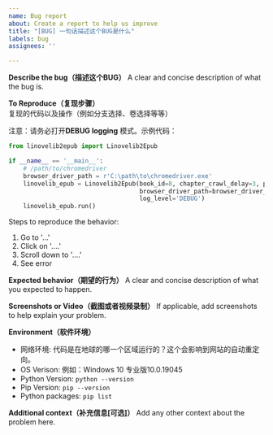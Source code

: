 ```yaml
---
name: Bug report
about: Create a report to help us improve
title: "[BUG] 一句话描述这个BUG是什么"
labels: bug
assignees: ''

---
```


**Describe the bug（描述这个BUG）**
A clear and concise description of what the bug is.

**To Reproduce（复现步骤）**
复现的代码以及操作（例如分支选择、卷选择等等）

注意：请务必打开**DEBUG logging** 模式。示例代码：
```python
from linovelib2epub import Linovelib2Epub

if __name__ == '__main__':
    # /path/to/chromedriver
    browser_driver_path = r'C:\path\to\chromedriver.exe'
    linovelib_epub = Linovelib2Epub(book_id=8, chapter_crawl_delay=3, page_crawl_delay=2, select_volume_mode=True,
                                    browser_driver_path=browser_driver_path,
                                    log_level='DEBUG')
    linovelib_epub.run()
```
Steps to reproduce the behavior:
1. Go to '...'
2. Click on '....'
3. Scroll down to '....'
4. See error

**Expected behavior（期望的行为）**
A clear and concise description of what you expected to happen.

**Screenshots or Video（截图或者视频录制）**
If applicable, add screenshots to help explain your problem.

**Environment（软件环境）**
 - 网络环境: 代码是在地球的哪一个区域运行的？这个会影响到网站的自动重定向。
 - OS Verison:  例如：Windows 10 专业版10.0.19045
 - Python Version: `python --version`
 - Pip Version: `pip --version`
 - Python packages: `pip list`

**Additional context（补充信息[可选]）**
Add any other context about the problem here.
